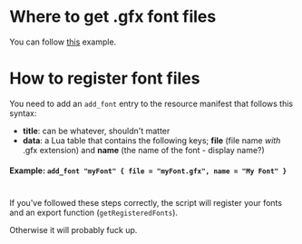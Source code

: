 # Where to get .gfx font files
You can follow [this](https://forum.cfx.re/t/fivem-update-may-5th-6th-2017/18200) example.

# How to register font files
You need to add an `add_font` entry to the resource manifest that follows this syntax:
- **title**: can be whatever, shouldn't matter
- **data**: a Lua table that contains the following keys; **file** (file name *with* .gfx extension) and **name** (the name of the font - display name?)

#### Example: `add_font "myFont" { file = "myFont.gfx", name = "My Font" }`
#
If you've followed these steps correctly, the script will register your fonts and an export function (`getRegisteredFonts`).

Otherwise it will probably fuck up.
